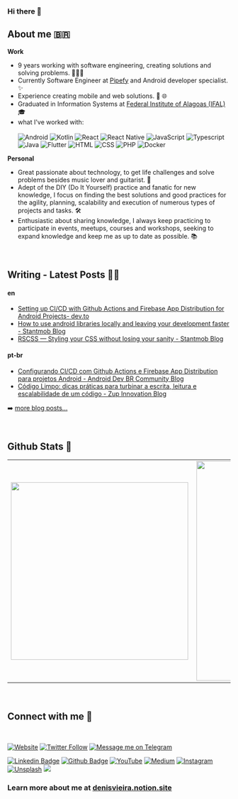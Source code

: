 ### Hi there 👋

## About me 🇧🇷 
  
<b>Work</b> <br>
  
- 9 years working with software engineering, creating solutions and solving problems. 🧑🏿‍💻 
- Currently Software Engineer at [Pipefy](https://www.pipefy.com/) and Android developer specialist. ✨
- Experience creating mobile and web solutions. 📱 🌐
- Graduated in Information Systems at [Federal Institute of Alagoas (IFAL)](https://www2.ifal.edu.br/) 🎓 
- what I've worked with: <br/><br/>
  ![Android](https://img.shields.io/badge/-Android-green?style=flat&logoColor=white&logo=android)
  ![Kotlin](https://img.shields.io/badge/-Kotlin-B81EE7?style=flat&logoColor=white&logo=kotlin) 
  ![React](https://img.shields.io/badge/-React-5ED3F3?style=flat&logoColor=white&logo=react) 
  ![React Native](https://img.shields.io/badge/-ReactNative-5ED3F3?style=flat&logoColor=white&logo=react) 
  ![JavaScript](https://img.shields.io/badge/-JavaScript-ffdd19?style=flat&logoColor=white&logo=javascript) 
  ![Typescript](https://img.shields.io/badge/-Typescript-ffdd19?style=flat&logoColor=white&logo=typescript&color=3178C6) 
  ![Java](https://img.shields.io/badge/-Java-ff961f?style=flat&logoColor=white&logo=java) 
  ![Flutter](https://img.shields.io/badge/-flutter-45D1FD?style=flat&logoColor=white&logo=flutter) 
  ![HTML](https://img.shields.io/badge/-HTML-ff0d00?style=flat&logoColor=white&logo=html5) 
  ![CSS](https://img.shields.io/badge/-CSS-196eff?style=flat&logoColor=white&logo=css3)
  ![PHP](https://img.shields.io/badge/-php-7478AE?style=flat&logoColor=white&logo=php) 
  ![Docker](https://img.shields.io/badge/-docker-1090D1?style=flat&logoColor=white&logo=docker) 


<b>Personal</b><br>
  
- Great passionate about technology, to get life challenges and solve problems besides music lover and guitarist. 🎸 <br>
- Adept of the DIY (Do It Yourself) practice and fanatic for new knowledge, I focus on finding the best solutions and good practices for the agility, planning, scalability and execution of numerous types of projects and tasks. 🛠️ <br>
- Enthusiastic about sharing knowledge, I always keep practicing to participate in events, meetups, courses and workshops, seeking to expand knowledge and keep me as up to date as possible. 📚 <br>
</br>

## Writing - Latest Posts ✍🏾

<!-- BLOG-POST-LIST:START -->
#### en
- [Setting up CI/CD with Github Actions and Firebase App Distribution for Android Projects- dev.to](https://dev.to/denisvieira05/setting-up-ci-cd-with-github-actions-and-firebase-app-distribution-for-android-projects-4en5)
- [How to use android libraries locally and leaving your development faster - Stantmob Blog](https://medium.com/stantmob/how-to-use-android-libraries-locally-and-leaving-your-development-more-fast-47ef921c6dd9)
- [RSCSS — Styling your CSS without losing your sanity - Stantmob Blog](https://medium.com/stantmob/how-to-use-android-libraries-locally-and-leaving-your-development-more-fast-47ef921c6dd9)

#### pt-br
- [Configurando CI/CD com Github Actions e Firebase App Distribution para projetos Android - Android Dev BR Community Blog](https://medium.com/android-dev-br/configurando-ci-cd-com-github-actions-e-firebase-app-distribution-para-projetos-android-8df02096610b)
- [Código Limpo: dicas práticas para turbinar a escrita, leitura e escalabilidade de um código - Zup Innovation Blog](https://www.zup.com.br/blog/codigo-limpo-dicas-praticas)
<!-- BLOG-POST-LIST:END -->

➡️ [more blog posts...](https://denisvieira.notion.site/Blog-and-Talks-b6c96fae71814b8ba7d6ccdd3c1da945)

</br>

## Github Stats 📜

<center>
  <table>
    <tr>
        <td><img width="400px" align="left" src="https://github-readme-stats.vercel.app/api/top-langs/?username=denisvieira05&hide=html,TSQL,CSS,PLSQL,SCSS,Jupyter%20Notebook&layout=compact&count_private=true&langs_count=8" /></td>
        <td><img width="495px" align="left" src="https://github-readme-stats.vercel.app/api?username=denisvieira05&show_icons=true&count_private=true" /></td>
    </tr>   
  </table>
</center>

</br>

## Connect with me 💬 

</br>

[![Website](https://img.shields.io/website?label=denisvieira.notion.site&style=for-the-badge&url=https%3A%2F%2Fdenisvieira.js.org)](https://denisvieira.notion.site/)
[![Twitter Follow](https://img.shields.io/twitter/follow/denisvieira05?color=1DA1F2&logo=twitter&style=for-the-badge)](https://twitter.com/intent/follow?original_referer=https%3A%2F%2Fgithub.com%2Fdenisvieira05&screen_name=denisvieira05)
[![Message me on Telegram](https://img.shields.io/website?label=Message%20me%20on%20Telegram&style=for-the-badge&logo=telegram&url=https%3A%2F%2Ft.me/denisvieira)](https://t.me/denisvieira)



[![Linkedin Badge](https://img.shields.io/badge/-LinkedIn-0077B5?style=flat&logo=Linkedin&logoColor=white&link=https://www.linkedin.com/in/denisvieira05)](https://www.linkedin.com/in/denisvieira05/) 
[![Github Badge](https://img.shields.io/badge/-Github-242A2D?style=flat&logo=Github&logoColor=white&link=https://github.com/denisvieira05/)](https://github.com/denisvieira05/) 
[![YouTube](https://img.shields.io/badge/-Youtube-FF0000?style=flat&logo=youtube&logoColor=white&link=https://www.youtube.com/channel/UCI1gAHY7dcVzEPoEo12ObfA?view_as=subscriber)](https://www.youtube.com/channel/UCI1gAHY7dcVzEPoEo12ObfA?view_as=subscriber) 
[![Medium](https://img.shields.io/badge/-medium-242A2D?style=flat&logo=medium&logoColor=white&link=https://medium.com/@denisvieira)](https://medium.com/@denisvieira) 
[![Instagram](https://img.shields.io/badge/-instagram-D42F8A?style=flat&logo=instagram&logoColor=white&link=https://www.instagram.com/denisvieira05)](https://www.instagram.com/denisvieira05) 
[![Unsplash](https://img.shields.io/badge/-unsplash-000000?style=flat&logo=unsplash&logoColor=white&link=https://unsplash.com/@denisvieira05)](https://unsplash.com/@denisvieira05)
![](https://komarev.com/ghpvc/?username=denisvieira05)

### Learn more about me at [denisvieira.notion.site](https://denisvieira.notion.site/)

